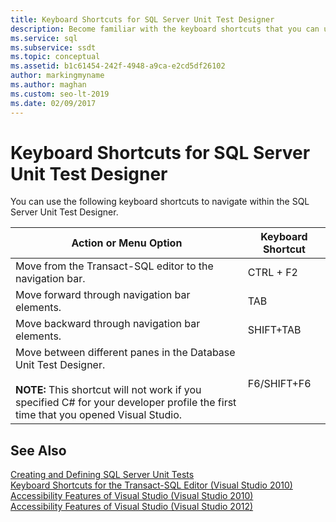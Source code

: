 ```yaml
---
title: Keyboard Shortcuts for SQL Server Unit Test Designer
description: Become familiar with the keyboard shortcuts that you can use to navigate within the SQL Server Unit Test Designer.
ms.service: sql
ms.subservice: ssdt
ms.topic: conceptual
ms.assetid: b1c61454-242f-4948-a9ca-e2cd5df26102
author: markingmyname
ms.author: maghan
ms.custom: seo-lt-2019
ms.date: 02/09/2017
---
```


# Keyboard Shortcuts for SQL Server Unit Test Designer

You can use the following keyboard shortcuts to navigate within the SQL Server Unit Test Designer.  
  
|Action or Menu Option|Keyboard Shortcut|  
|-|-|   
|Move from the Transact\-SQL editor to the navigation bar.|CTRL + F2|  
|Move forward through navigation bar elements.|TAB|  
|Move backward through navigation bar elements.|SHIFT+TAB|  
|Move between different panes in the Database Unit Test Designer.<br /><br />**NOTE:** This shortcut will not work if you specified C# for your developer profile the first time that you opened Visual Studio.|F6/SHIFT+F6|  
  
## See Also  
[Creating and Defining SQL Server Unit Tests](../ssdt/creating-and-defining-sql-server-unit-tests.md)  
[Keyboard Shortcuts for the Transact-SQL Editor (Visual Studio 2010)](/previous-versions/visualstudio/visual-studio-2010/aa833225(v=vs.100))  
[Accessibility Features of Visual Studio (Visual Studio 2010)](/previous-versions/visualstudio/visual-studio-2008/y4b5z3y3(v=vs.90))  
[Accessibility Features of Visual Studio (Visual Studio 2012)](/previous-versions/visualstudio/visual-studio-2015/ide/reference/accessibility-features-of-visual-studio)  
